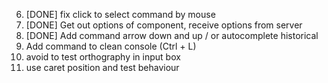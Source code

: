 6. [DONE] fix click to select command by mouse
2. [DONE] Get out options of component, receive options from server
3. [DONE] Add command arrow down and up / or autocomplete historical
4. Add command to clean console (Ctrl + L)
5. avoid to test orthography in input box
1. use caret position and test behaviour
